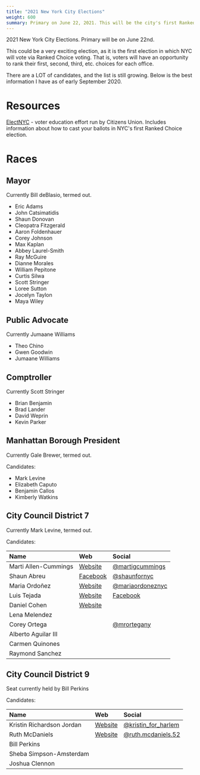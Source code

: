 ```yaml
---
title: "2021 New York City Elections"
weight: 600
summary: Primary on June 22, 2021. This will be the city's first Ranked Choice election.
---
```


2021 New York City Elections. Primary will be on June 22nd.

This could be a very exciting election, as it is the first election in which NYC will vote via Ranked Choice voting.
That is, voters will have an opportunity to rank their first, second, third, etc. choices for each office.

There are a LOT of candidates, and the list is still growing. Below is the best information I have as of early September 2020.

# Resources
[ElectNYC](https://www.electnyc.org) - voter education effort run by Citizens Union. Includes information about how to
cast your ballots in NYC's first Ranked Choice election.

# Races

## Mayor
Currently Bill deBlasio, termed out.

* Eric Adams
* John Catsimatidis
* Shaun Donovan
* Cleopatra Fitzgerald
* Aaron Foldenhauer
* Corey Johnson
* Max Kaplan
* Abbey Laurel-Smith
* Ray McGuire
* Dianne Morales
* William Pepitone
* Curtis Silwa
* Scott Stringer
* Loree Sutton
* Jocelyn Taylon
* Maya Wiley

## Public Advocate
Currently Jumaane Williams

* Theo Chino
* Gwen Goodwin
* Jumaane Williams

## Comptroller
Currently Scott Stringer

* Brian Benjamin
* Brad Lander
* David Weprin
* Kevin Parker

## Manhattan Borough President
Currently Gale Brewer, termed out.

Candidates:

* Mark Levine
* Elizabeth Caputo
* Benjamin Callos
* Kimberly Watkins


## City Council District 7
Currently Mark Levine, termed out.

Candidates:

| Name | Web | Social |
| :---- | :--- | :--- |
| Marti Allen-Cummings | [Website](https://www.martiformanhattan.com/)  | [@martigcummings](https://www.instagram.com/martigcummings) |
| Shaun Abreu | [Facebook](https://www.facebook.com/shaunfornyc/) | [@shaunfornyc](https://www.instagram.com/shaunfornyc)
| Maria Ordoñez | [Website](https://www.mariaordonez.nyc) | [@mariaordoneznyc](https://www.instagram.com/mariaordoneznyc) |
| Luis Tejada | [Website](www.luistejadaforcitycouncil.com) | [Facebook](https://www.facebook.com/LuisTejada2021/) |
| Daniel Cohen | [Website](https://www.cohen2021.com/)| |
| Lena Melendez | | |
| Corey Ortega | | [@mrortegany](https://www.instagram.com/mrortegany)|
| Alberto Aguilar III | | |
| Carmen Quinones | | |
| Raymond Sanchez | | |

## City Council District 9
Seat currently held by Bill Perkins

Candidates:

| Name | Web | Social |
| :---- | :--- | :--- |
| Kristin Richardson Jordan | [Website](https://kristinforharlem.com/) | [@kristin_for_harlem](https://www.instagram.com/kristin_for_harlem)|
| Ruth McDaniels | [Website](https://www.friendsofruthmcdaniels.com)| [@ruth.mcdaniels.52](https://www.instagram.com/ruth.mcdaniels.52)|
| Bill Perkins | | |
| Sheba Simpson-Amsterdam | | |
| Joshua Clennon | | |